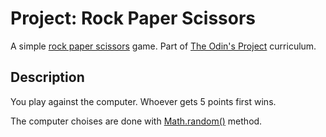 # Project: Rock Paper Scissors

A simple [rock paper scissors](https://en.wikipedia.org/wiki/Rock_paper_scissors) game. Part of [The Odin's Project](https://www.theodinproject.com) curriculum.

## Description

You play against the computer. Whoever gets 5 points first wins.

The computer choises are done with [Math.random()](https://developer.mozilla.org/en-US/docs/Web/JavaScript/Reference/Global_Objects/Math/random) method.